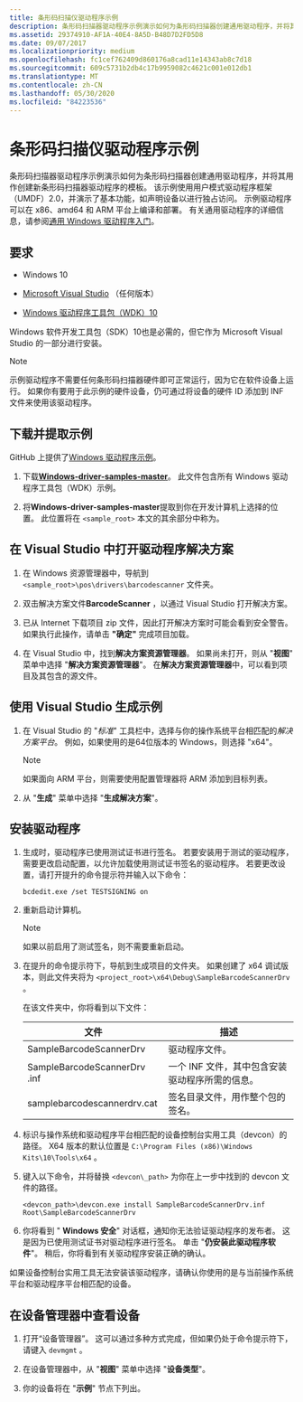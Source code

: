 ```yaml
---
title: 条形码扫描仪驱动程序示例
description: 条形码扫描器驱动程序示例演示如何为条形码扫描器创建通用驱动程序，并将其用作创建新条形码扫描器驱动程序的模板。
ms.assetid: 29374910-AF1A-40E4-8A5D-B48D7D2FD5D8
ms.date: 09/07/2017
ms.localizationpriority: medium
ms.openlocfilehash: fc1cef762409d860176a8cad11e14343ab8c7d18
ms.sourcegitcommit: 609c5731b2db4c17b9959082c4621c001e012db1
ms.translationtype: MT
ms.contentlocale: zh-CN
ms.lasthandoff: 05/30/2020
ms.locfileid: "84223536"
---
```

# <a name="barcode-scanner-driver-sample"></a>条形码扫描仪驱动程序示例

条形码扫描器驱动程序示例演示如何为条形码扫描器创建通用驱动程序，并将其用作创建新条形码扫描器驱动程序的模板。 该示例使用用户模式驱动程序框架（UMDF）2.0，并演示了基本功能，如声明设备以进行独占访问。 示例驱动程序可以在 x86、amd64 和 ARM 平台上编译和部署。 有关通用驱动程序的详细信息，请参阅[通用 Windows 驱动程序入门](https://docs.microsoft.com/windows-hardware/drivers/develop/getting-started-with-universal-drivers)。

## <a name="requirements"></a>要求

- Windows 10

- [Microsoft Visual Studio](https://visualstudio.microsoft.com) （任何版本）

- [Windows 驱动程序工具包（WDK）10](https://docs.microsoft.com/windows-hardware/drivers/download-the-wdk)

Windows 软件开发工具包（SDK）10也是必需的，但它作为 Microsoft Visual Studio 的一部分进行安装。

> [!NOTE]
> 示例驱动程序不需要任何条形码扫描器硬件即可正常运行，因为它在软件设备上运行。 如果你有要用于此示例的硬件设备，仍可通过将设备的硬件 ID 添加到 INF 文件来使用该驱动程序。

## <a name="download-and-extract-the-sample"></a>下载并提取示例

GitHub 上提供了[Windows 驱动程序示例](https://github.com/Microsoft/Windows-driver-samples)。

1. 下载[**Windows-driver-samples-master**](https://github.com/microsoft/Windows-driver-samples/archive/master.zip)。 此文件包含所有 Windows 驱动程序工具包（WDK）示例。

1. 将**Windows-driver-samples-master**提取到你在开发计算机上选择的位置。 此位置将在 `<sample_root>` 本文的其余部分中称为。

## <a name="open-the-driver-solution-in-visual-studio"></a>在 Visual Studio 中打开驱动程序解决方案

1. 在 Windows 资源管理器中，导航到 `<sample_root>\pos\drivers\barcodescanner` 文件夹。

1. 双击解决方案文件**BarcodeScanner** ，以通过 Visual Studio 打开解决方案。

1. 已从 Internet 下载项目 zip 文件，因此打开解决方案时可能会看到安全警告。 如果执行此操作，请单击 **"确定"** 完成项目加载。

1. 在 Visual Studio 中，找到**解决方案资源管理器**。 如果尚未打开，则从 "**视图**" 菜单中选择 "**解决方案资源管理器**"。 在**解决方案资源管理器**中，可以看到项目及其包含的源文件。

## <a name="build-the-sample-using-visual-studio"></a>使用 Visual Studio 生成示例

1. 在 Visual Studio 的 "*标准*" 工具栏中，选择与你的操作系统平台相匹配的*解决方案平台*。 例如，如果使用的是64位版本的 Windows，则选择 "x64"。

    > [!NOTE]
    > 如果面向 ARM 平台，则需要使用配置管理器将 ARM 添加到目标列表。

1. 从 "**生成**" 菜单中选择 "**生成解决方案**"。

## <a name="install-the-driver"></a>安装驱动程序

1. 生成时，驱动程序已使用测试证书进行签名。 若要安装用于测试的驱动程序，需要更改启动配置，以允许加载使用测试证书签名的驱动程序。 若要更改设置，请打开提升的命令提示符并输入以下命令：

    `bcdedit.exe /set TESTSIGNING on`

1. 重新启动计算机。

    > [!NOTE]
    > 如果以前启用了测试签名，则不需要重新启动。

1. 在提升的命令提示符下，导航到生成项目的文件夹。 如果创建了 x64 调试版本，则此文件夹将为 `<project_root>\x64\Debug\SampleBarcodeScannerDrv` 。

    在该文件夹中，你将看到以下文件：

    | 文件                        | 描述                                                                  |
    |-----------------------------|------------------------------------------------------------------------------|
    | SampleBarcodeScannerDrv | 驱动程序文件。                                                             |
    | SampleBarcodeScannerDrv .inf | 一个 INF 文件，其中包含安装驱动程序所需的信息。          |
    | samplebarcodescannerdrv.cat | 签名目录文件，用作整个包的签名。 |

1. 标识与操作系统和驱动程序平台相匹配的设备控制台实用工具（devcon）的路径。 X64 版本的默认位置是 `C:\Program Files (x86)\Windows Kits\10\Tools\x64` 。

1. 键入以下命令，并将替换 `<devcon\_path>` 为你在上一步中找到的 devcon 文件的路径。

    `<devcon_path>\devcon.exe install SampleBarcodeScannerDrv.inf Root\SampleBarcodeScannerDrv`

1. 你将看到 " **Windows 安全**" 对话框，通知你无法验证驱动程序的发布者。 这是因为已使用测试证书对驱动程序进行签名。 单击 "**仍安装此驱动程序软件**"。 稍后，你将看到有关驱动程序安装正确的确认。

如果设备控制台实用工具无法安装该驱动程序，请确认你使用的是与当前操作系统平台和驱动程序平台相匹配的设备。

## <a name="view-the-device-in-device-manager"></a>在设备管理器中查看设备

1. 打开“设备管理器”。 这可以通过多种方式完成，但如果仍处于命令提示符下，请键入 `devmgmt` 。

1. 在设备管理器中，从 "**视图**" 菜单中选择 "**设备类型**"。

1. 你的设备将在 "**示例**" 节点下列出。
